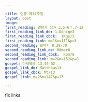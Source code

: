 ```yaml
---

title: 연중 제17주일
layout: post 
image: 
first_reading: 열왕기 상권 3,5-6ㄱ.7-12
first_reading_link_de: 1.Könige3
first_reading_link_cbck:  1Kgs/3
first_reading_link: m=1&n=111&p=3
second_reading: 로마서 8,28-30
second_reading_link_de: Römer8
second_reading_link_cbck:  Rom/8
second_reading_link: m=2&n=152&p=8
gospel: 마태복음 13,44-52
gospel_link_de: Matthäus13
gospel_link_cbck: Mt/13
gospel_link: m=2&n=147&p=13

---
```


fix links
